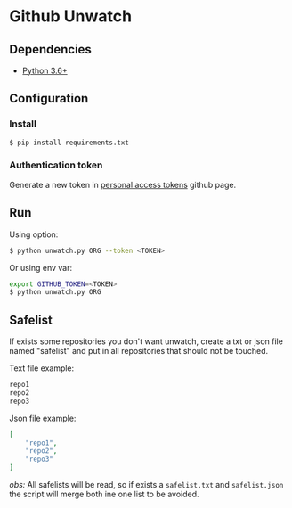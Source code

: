 # Github Unwatch

## Dependencies
- [Python 3.6+](https://www.python.org/downloads/)

## Configuration
### Install

```bash
$ pip install requirements.txt
```

### Authentication token
Generate a new token in [personal access tokens](https://github.com/settings/tokens) github page.

## Run

Using option:

```bash
$ python unwatch.py ORG --token <TOKEN>
```

Or using env var:

```bash
export GITHUB_TOKEN=<TOKEN>
$ python unwatch.py ORG
```

## Safelist
If exists some repositories you don't want unwatch, create a txt or json file named "safelist" and put in all repositories that should not be touched.

Text file example:

```txt
repo1
repo2
repo3
```

Json file example:

```json
[
    "repo1",
    "repo2",
    "repo3"
]
```

*obs:* All safelists will be read, so if exists a `safelist.txt` and `safelist.json` the script will merge both ine one list to be avoided.
